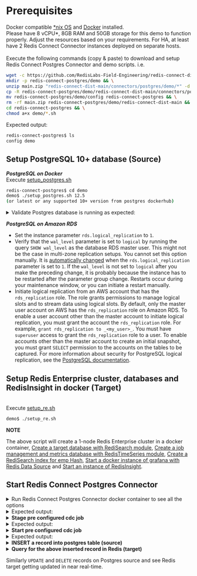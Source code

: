# Prerequisites
Docker compatible [*nix OS](https://en.wikipedia.org/wiki/Unix-like) and [Docker](https://docs.docker.com/get-docker) installed.
<br>Please have 8 vCPU*, 8GB RAM and 50GB storage for this demo to function properly. Adjust the resources based on your requirements. For HA, at least have 2 Redis Connect Connector instances deployed on separate hosts.</br>
<br>Execute the following commands (copy & paste) to download and setup Redis Connect Postgres Connector and demo scripts.
i.e.</br>
```bash
wget -c https://github.com/RedisLabs-Field-Engineering/redis-connect-dist/archive/main.zip && \
mkdir -p redis-connect-postgres/demo && \
unzip main.zip "redis-connect-dist-main/connectors/postgres/demo/*" -d redis-connect-postgres/demo && \
cp -R redis-connect-postgres/demo/redis-connect-dist-main/connectors/postgres/demo/* redis-connect-postgres/demo && \
mv redis-connect-postgres/demo/config redis-connect-postgres && \
rm -rf main.zip redis-connect-postgres/demo/redis-connect-dist-main && \
cd redis-connect-postgres && \
chmod a+x demo/*.sh
```
Expected output:
```bash
redis-connect-postgres$ ls
config demo
```

## Setup PostgreSQL 10+ database (Source)
<b>_PostgreSQL on Docker_</b>
<br>Execute [setup_postgres.sh](setup_postgres.sh)</br>
```bash
redis-connect-postgres$ cd demo
demo$ ./setup_postgres.sh 12.5
(or latest or any supported 10+ version from postgres dockerhub)
```

<details><summary>Validate Postgres database is running as expected:</summary>
<p>

```bash
demo$ sudo docker ps -a | grep postgres
724aea897d12        postgres:12.5                                         "docker-entrypoint.s…"   10 days ago         Up 10 days          0.0.0.0:5432->5432/tcp                                                                                                                                                                                                                                                                                          postgres-12.5-virag-cdc

demo$ docker exec -it postgres-12.5-virag-cdc bash -c 'psql -U"redisconnect" -d"RedisConnect" -c "select count(*) from emp;"'
 count
-------
     0
(1 row)  
```
</p>
</details>  
  
<b>_PostgreSQL on Amazon RDS_</b>
* Set the instance parameter `rds.logical_replication` to `1`.
* Verify that the `wal_level` parameter is set to `logical` by running the query `SHOW wal_level` as the database RDS master user.
  This might not be the case in multi-zone replication setups.
  You cannot set this option manually.
  It is [automatically changed](https://docs.aws.amazon.com/AmazonRDS/latest/UserGuide/USER_WorkingWithParamGroups.html) when the `rds.logical_replication` parameter is set to `1`.
  If the `wal_level` is not set to `logical` after you make the preceding change, it is probably because the instance has to be restarted after the parameter group change.
  Restarts occur during your maintenance window, or you can initiate a restart manually.
* Initiate logical replication from an AWS account that has the `rds_replication` role.
  The role grants permissions to manage logical slots and to stream data using logical slots.
  By default, only the master user account on AWS has the `rds_replication` role on Amazon RDS.
  To enable a user account other than the master account to initiate logical replication, you must grant the account the `rds_replication` role.
  For example, `grant rds_replication to _<my_user>_`. You must have `superuser` access to grant the `rds_replication` role to a user.
  To enable accounts other than the master account to create an initial snapshot, you must grant `SELECT` permission to the accounts on the tables to be captured.
  For more information about security for PostgreSQL logical replication, see the [PostgreSQL documentation](https://www.postgresql.org/docs/current/logical-replication-security.html).

## Setup Redis Enterprise cluster, databases and RedisInsight in docker (Target)
<br>Execute [setup_re.sh](setup_re.sh)</br>
```bash
demo$ ./setup_re.sh
```
**NOTE**

The above script will create a 1-node Redis Enterprise cluster in a docker container, [Create a target database with RediSearch module](https://docs.redislabs.com/latest/modules/add-module-to-database/), [Create a job management and metrics database with RedisTimeSeries module](https://docs.redislabs.com/latest/modules/add-module-to-database/), [Create a RediSearch index for emp Hash](https://redislabs.com/blog/getting-started-with-redisearch-2-0/), [Start a docker instance of grafana with Redis Data Source](https://redisgrafana.github.io/) and [Start an instance of RedisInsight](https://docs.redislabs.com/latest/ri/installing/install-docker/).

## Start Redis Connect Postgres Connector

<details><summary>Run Redis Connect Postgres Connector docker container to see all the options</summary>
<p>

```bash
docker run \
-it --rm --privileged=true \
--name redis-connect-postgres \
-e REDISCONNECT_LOGBACK_CONFIG=/opt/redislabs/redis-connect-postgres/config/logback.xml \
-e REDISCONNECT_CONFIG=/opt/redislabs/redis-connect-postgres/config/samples/postgres \
-e REDISCONNECT_SOURCE_USERNAME=redisconnect \
-e REDISCONNECT_SOURCE_PASSWORD=Redis@123 \
-e REDISCONNECT_JAVA_OPTIONS="-Xms256m -Xmx256m" \
-v $(pwd)/../config:/opt/redislabs/redis-connect-postgres/config \
--net host \
redislabs/redis-connect-postgres:pre-release-alpine
```

</p>
</details>

<details><summary>Expected output:</summary>
<p>
  
```bash
-------------------------------
Redis Connect Connector startup script.

Usage: [-h|-v|start_cli|stage_cdc|stage_loader|start_cdc|start_loader]
options:
-h: Print this help message and exit.
-v: Print version information and exit.
start_cli: starts redis-connect-cli.
stage_cdc: clean and stage redis database with cdc job configurations.
stage_loader: clean and stage redis database with initial loader job configurations.
start_cdc: start Redis Connect connector instance.
start_loader: start Redis Connect initial loader instance.
-------------------------------
```

</p>
</details>

<details><summary><b>Stage pre configured cdc job</b></summary>
<p>

```bash
docker run \
-it --rm --privileged=true \
--name redis-connect-postgres \
-e REDISCONNECT_LOGBACK_CONFIG=/opt/redislabs/redis-connect-postgres/config/logback.xml \
-e REDISCONNECT_CONFIG=/opt/redislabs/redis-connect-postgres/config/samples/postgres \
-e REDISCONNECT_SOURCE_USERNAME=redisconnect \
-e REDISCONNECT_SOURCE_PASSWORD=Redis@123 \
-e REDISCONNECT_JAVA_OPTIONS="-Xms256m -Xmx256m" \
-v $(pwd)/../config:/opt/redislabs/redis-connect-postgres/config \
--net host \
redislabs/redis-connect-postgres:pre-release-alpine stage_cdc
```

</p>
</details>

<details><summary>Expected output:</summary>
<p>

```bash
-------------------------------
Staging Redis Connect redis-connect-postgres v1.0.2.151 job using Java 11.0.12 on virag-cdc started by root in /opt/redislabs/redis-connect-postgres/bin.
Loading Redis Connect redis-connect-postgres Configurations from /opt/redislabs/redis-connect-postgres/config/samples/postgres.
.....
.....
20:15:06.819 [main] INFO  startup - Setup Completed.
-------------------------------
```

</p>
</details>

<details><summary><b>Start pre configured cdc job</b></summary>
<p>

```bash
docker run \
-it --rm --privileged=true \
--name redis-connect-postgres \
-e REDISCONNECT_LOGBACK_CONFIG=/opt/redislabs/redis-connect-postgres/config/logback.xml \
-e REDISCONNECT_CONFIG=/opt/redislabs/redis-connect-postgres/config/samples/postgres \
-e REDISCONNECT_REST_API_ENABLED=true \
-e REDISCONNECT_REST_API_PORT=8282 \
-e REDISCONNECT_SOURCE_USERNAME=redisconnect \
-e REDISCONNECT_SOURCE_PASSWORD=Redis@123 \
-e REDISCONNECT_JAVA_OPTIONS="-Xms256m -Xmx1g" \
-v $(pwd)/../config:/opt/redislabs/redis-connect-postgres/config \
--net host \
redislabs/redis-connect-postgres:pre-release-alpine start_cdc
```

</p>
</details>

<details><summary>Expected output:</summary>
<p>

```bash
-------------------------------
Starting Redis Connect redis-connect-postgres v1.0.2.151 instance using Java 11.0.12 on virag-cdc started by root in /opt/redislabs/redis-connect-postgres/bin.
Loading Redis Connect redis-connect-postgres Configurations from /opt/redislabs/redis-connect-postgres/config/samples/postgres.
.....
.....
20:15:39.125 [main] INFO  startup -  /$$$$$$$                  /$$ /$$                  /$$$$$$                                                      /$$
20:15:39.128 [main] INFO  startup - | $$__  $$                | $$|__/                 /$$__  $$                                                    | $$
20:15:39.128 [main] INFO  startup - | $$  \ $$  /$$$$$$   /$$$$$$$ /$$  /$$$$$$$      | $$  \__/  /$$$$$$  /$$$$$$$  /$$$$$$$   /$$$$$$   /$$$$$$$ /$$$$$$
20:15:39.128 [main] INFO  startup - | $$$$$$$/ /$$__  $$ /$$__  $$| $$ /$$_____/      | $$       /$$__  $$| $$__  $$| $$__  $$ /$$__  $$ /$$_____/|_  $$_/
20:15:39.128 [main] INFO  startup - | $$__  $$| $$$$$$$$| $$  | $$| $$|  $$$$$$       | $$      | $$  \ $$| $$  \ $$| $$  \ $$| $$$$$$$$| $$        | $$
20:15:39.129 [main] INFO  startup - | $$  \ $$| $$_____/| $$  | $$| $$ \____  $$      | $$    $$| $$  | $$| $$  | $$| $$  | $$| $$_____/| $$        | $$ /$$
20:15:39.129 [main] INFO  startup - | $$  | $$|  $$$$$$$|  $$$$$$$| $$ /$$$$$$$/      |  $$$$$$/|  $$$$$$/| $$  | $$| $$  | $$|  $$$$$$$|  $$$$$$$  |  $$$$/
20:15:39.129 [main] INFO  startup - |__/  |__/ \_______/ \_______/|__/|_______/        \______/  \______/ |__/  |__/|__/  |__/ \_______/ \_______/   \___/
20:15:39.129 [main] INFO  startup -
20:15:39.129 [main] INFO  startup -
20:15:39.129 [main] INFO  startup - ##################################################################
20:15:39.129 [main] INFO  startup -
20:15:39.129 [main] INFO  startup - Initializing Redis Connect Instance
20:15:39.130 [main] INFO  startup -
20:15:39.130 [main] INFO  startup - ##################################################################
.....
.....
20:15:58.678 [JobManagement-1] INFO  redisconnect - Server type configured as - postgres
20:15:58.680 [JobManagement-1] INFO  redisconnect - Reading Mapper Config from : /opt/redislabs/redis-connect-postgres/config/samples/postgres/mappers
20:15:58.975 [JobManagement-1] INFO  redisconnect - Loaded Config for : public.emp
20:15:59.293 [JobManagement-1] INFO  startup - Fetched JobConfig for : testdb-postgres
20:15:59.293 [JobManagement-1] INFO  startup - Starting Pipeline for Job : testdb-postgres
20:15:59.294 [JobManagement-1] INFO  startup - 1 of 1 Jobs Claimed
.....
.....  
```

</p>
</details>

<details><summary><b>INSERT a record into postgres table (source)</b></summary>
<p>

```bash
demo$ sudo docker exec -it postgres-12.5-virag-cdc bash -c 'psql -U"redisconnect" -d"RedisConnect"'

psql (12.5 (Debian 12.5-1.pgdg100+1))
Type "help" for help.

RedisConnect=# INSERT INTO public.emp (empno, fname, lname, job, mgr, hiredate, sal, comm, dept) VALUES (151, 'Virag', 'Tripathi', 'PFE', 1, '2018-08-06', 2000, 10, 1);
INSERT 0 1

RedisConnect=# select * from emp;
 empno | fname |  lname   | job | mgr |  hiredate  |    sal    |  comm   | dept
-------+-------+----------+-----+-----+------------+-----------+---------+------
   151 | Virag | Tripathi | PFE |   1 | 2018-08-06 | 2000.0000 | 10.0000 |    1
(1 row)
```

</p>
</details>

<details><summary><b>Query for the above inserted record in Redis (target)</b></summary>
<p>

```bash
demo$ sudo docker exec -it re-node1 bash -c "redis-cli -p 12000 hgetall emp:151"
 1) "fname"
 2) "Virag"
 3) "lname"
 4) "Tripathi"
 5) "comm"
 6) "10.0"
 7) "mgr"
 8) "1"
 9) "empno"
10) "151"
11) "dept"
12) "1"
13) "job"
14) "PFE"
15) "hiredate"
16) "17749"
17) "sal"
18) "2000.0"

demo$ sudo docker exec -it re-node1 bash -c 'redis-cli -p 12000 ft.search idx:emp "*"'
1) (integer) 1
2) "emp:151"
3)  1) "fname"
    2) "Virag"
    3) "lname"
    4) "Tripathi"
    5) "comm"
    6) "10.0"
    7) "mgr"
    8) "1"
    9) "empno"
   10) "151"
   11) "dept"
   12) "1"
   13) "job"
   14) "PFE"
   15) "hiredate"
   16) "17749"
   17) "sal"
   18) "2000.0"
```

</p>
</details>

Similarly `UPDATE` and `DELETE` records on Postgres source and see Redis target getting updated in near real-time.
